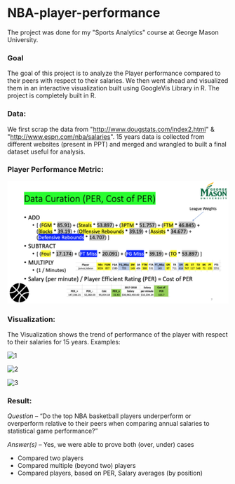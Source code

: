 # NBA-player-performance
The project was done for my "Sports Analytics" course at George Mason University.

### Goal
The goal of this project is to analyze the Player performance compared to their peers with respect to their salaries. We then went ahead and visualized them in an interactive visualization built using GoogleVis Library in R. The project is completely built in R.

### Data:
We first scrap the data from "http://www.dougstats.com/index2.html" & "http://www.espn.com/nba/salaries". 15 years data is collected from different websites (present in PPT) and merged and wrangled to built a final dataset useful for analysis.

### Player Performance Metric:
![performance metric](pics/performance_metric.png)

### Visualization:
The Visualization shows the trend of performance of the player with respect to their salaries for 15 years.
Examples:

![1](pics/visualization1)

![2](pics/visualization2)

![3](pics/visualization3)

### Result:
*Question* – “Do the top NBA basketball players underperform or overperform relative to their peers when comparing annual salaries to statistical game performance?”  

*Answer(s)* – Yes, we were able to prove both (over, under) cases
- Compared two players
- Compared multiple (beyond two) players
- Compared players, based on PER, Salary averages (by position)
